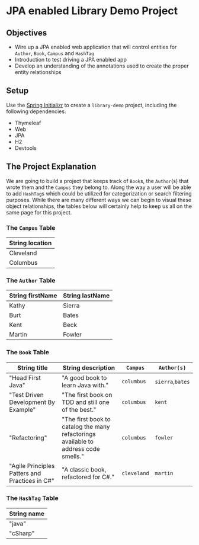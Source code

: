 # JPA enabled Library Demo Project

## Objectives
- Wire up a JPA enabled web application that will control entities for `Author`, `Book`, `Campus` and `HashTag`
- Introduction to test driving a JPA enabled app
- Develop an understanding of the annotations used to create the proper entity relationships

## Setup

Use the [Spring Initializr](https://start.spring.io) to create a `library-demo` project, including the following dependencies:
- Thymeleaf
- Web
- JPA
- H2
- Devtools


## The Project Explanation

We are going to build a project that keeps track of `Book`s, the `Author`(s) that wrote them and the `Campus` they belong to. Along the way a user will be able to add `HashTag`s which could be utilized for categorization or search filtering purposes.  While there are many different ways we can begin to visual these object relationships, the tables below will certainly help to keep us all on the same page for this project. 

### The `Campus` Table

|String location|
|----|
|Cleveland|
|Columbus|

### The `Author` Table

|String firstName|String lastName|
|----|--------|
|Kathy|Sierra|
|Burt|Bates|
|Kent|Beck|
|Martin|Fowler|


### The `Book` Table


|String title|String description|`Campus`|`Author(s)`|
|----|-----------|-------|----------|
|"Head First Java"|"A good book to learn Java with."|`columbus`|`sierra`,`bates`|
|"Test Driven Development By Example"|"The first book on TDD and still one of the best."|`columbus`|`kent`|
|"Refactoring"|"The first book to catalog the many refactorings available to address code smells."|`columbus`|`fowler`|
|"Agile Principles Patters and Practices in C#"|"A classic book, refactored for C#."|`cleveland`|`martin`|


### The `HashTag` Table

|String name|
|----|
|"java"|
|"cSharp"|
